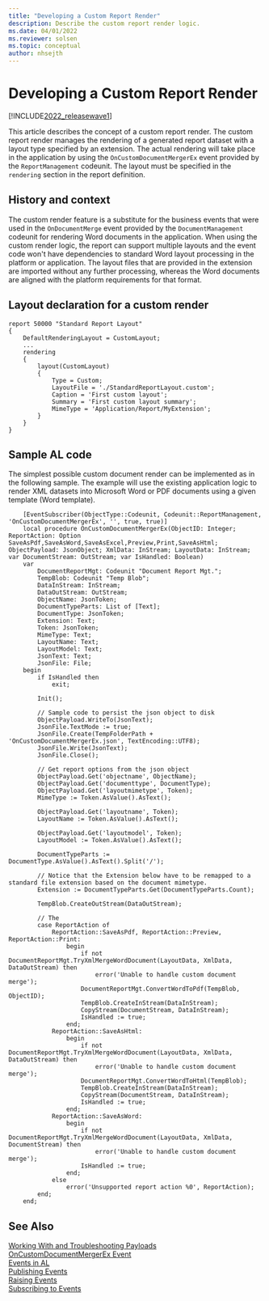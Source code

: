 ```yaml
---
title: "Developing a Custom Report Render"
description: Describe the custom report render logic.
ms.date: 04/01/2022
ms.reviewer: solsen
ms.topic: conceptual
author: nhsejth
---
```


# Developing a Custom Report Render

[!INCLUDE[2022_releasewave1](../includes/2022_releasewave1.md)]

This article describes the concept of a custom report render. The custom report render manages the rendering of a generated report dataset with a layout type specified by an extension. The actual rendering will take place in the application by using the `OnCustomDocumentMergerEx` event provided by the `ReportManagement` codeunit. The layout must be specified in the `rendering` section in the report definition.

## History and context

The custom render feature is a substitute for the business events that were used in the `OnDocumentMerge` event provided by the `DocumentManagement` codeunit for rendering Word documents in the application. When using the custom render logic, the report can support multiple layouts and the event code won't have dependencies to standard Word layout processing in the platform or application. The layout files that are provided in the extension are imported without any further processing, whereas the Word documents are aligned with the platform requirements for that format.

## Layout declaration for a custom render

```al
report 50000 "Standard Report Layout"
{
    DefaultRenderingLayout = CustomLayout;
    ...
    rendering
    {
        layout(CustomLayout)
        {
            Type = Custom;
            LayoutFile = './StandardReportLayout.custom';
            Caption = 'First custom layout';
            Summary = 'First custom layout summary';
            MimeType = 'Application/Report/MyExtension';
        }
    }
}
```

## Sample AL code

The simplest possible custom document render can be implemented as in the following sample. The example will use the existing application logic to render XML datasets into Microsoft Word or PDF documents using a given template (Word template).

```al
    [EventSubscriber(ObjectType::Codeunit, Codeunit::ReportManagement, 'OnCustomDocumentMergerEx', '', true, true)]
    local procedure OnCustomDocumentMergerEx(ObjectID: Integer; ReportAction: Option SaveAsPdf,SaveAsWord,SaveAsExcel,Preview,Print,SaveAsHtml; ObjectPayload: JsonObject; XmlData: InStream; LayoutData: InStream; var DocumentStream: OutStream; var IsHandled: Boolean)
    var
        DocumentReportMgt: Codeunit "Document Report Mgt.";
        TempBlob: Codeunit "Temp Blob";
        DataInStream: InStream;
        DataOutStream: OutStream;
        ObjectName: JsonToken;
        DocumentTypeParts: List of [Text];
        DocumentType: JsonToken;
        Extension: Text;
        Token: JsonToken;
        MimeType: Text;
        LayoutName: Text;
        LayoutModel: Text;
        JsonText: Text;
        JsonFile: File;
    begin        
        if IsHandled then
            exit;

        Init();

        // Sample code to persist the json object to disk
        ObjectPayload.WriteTo(JsonText);
        JsonFile.TextMode := true;
        JsonFile.Create(TempFolderPath + 'OnCustomDocumentMergerEx.json', TextEncoding::UTF8);
        JsonFile.Write(JsonText);
        JsonFile.Close();

        // Get report options from the json object
        ObjectPayload.Get('objectname', ObjectName);
        ObjectPayload.Get('documenttype', DocumentType);
        ObjectPayload.Get('layoutmimetype', Token);
        MimeType := Token.AsValue().AsText();

        ObjectPayload.Get('layoutname', Token);
        LayoutName := Token.AsValue().AsText();

        ObjectPayload.Get('layoutmodel', Token);
        LayoutModel := Token.AsValue().AsText();

        DocumentTypeParts := DocumentType.AsValue().AsText().Split('/');
        
        // Notice that the Extension below have to be remapped to a standard file extension based on the document mimetype.
        Extension := DocumentTypeParts.Get(DocumentTypeParts.Count);

        TempBlob.CreateOutStream(DataOutStream);

        // The 
        case ReportAction of
            ReportAction::SaveAsPdf, ReportAction::Preview, ReportAction::Print:
                begin
                    if not DocumentReportMgt.TryXmlMergeWordDocument(LayoutData, XmlData, DataOutStream) then
                        error('Unable to handle custom document merge');
                    DocumentReportMgt.ConvertWordToPdf(TempBlob, ObjectID);
                    TempBlob.CreateInStream(DataInStream);
                    CopyStream(DocumentStream, DataInStream);
                    IsHandled := true;
                end;
            ReportAction::SaveAsHtml:
                begin
                    if not DocumentReportMgt.TryXmlMergeWordDocument(LayoutData, XmlData, DataOutStream) then
                        error('Unable to handle custom document merge');
                    DocumentReportMgt.ConvertWordToHtml(TempBlob);
                    TempBlob.CreateInStream(DataInStream);
                    CopyStream(DocumentStream, DataInStream);
                    IsHandled := true;
                end;
            ReportAction::SaveAsWord:
                begin
                    if not DocumentReportMgt.TryXmlMergeWordDocument(LayoutData, XmlData, DocumentStream) then
                        error('Unable to handle custom document merge');
                    IsHandled := true;
                end;
            else
                error('Unsupported report action %0', ReportAction);
        end;
    end;
```

## See Also

[Working With and Troubleshooting Payloads](devenv-reports-troubleshoot-printing.md)  
[OnCustomDocumentMergerEx Event](devenv-oncustomdocumentmergerEx-event.md)  
[Events in AL](devenv-events-in-al.md)  
[Publishing Events](devenv-publishing-events.md)  
[Raising Events](devenv-raising-events.md)  
[Subscribing to Events](devenv-subscribing-to-events.md)  
